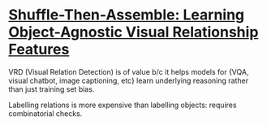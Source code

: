 # [Shuffle-Then-Assemble: Learning Object-Agnostic Visual Relationship Features](https://arxiv.org/pdf/1808.00171.pdf)

VRD (Visual Relation Detection) is of value b/c it helps models for {VQA, visual chatbot, image captioning, etc} learn underlying reasoning rather than just training set bias.

Labelling relations is more expensive than labelling objects: requires combinatorial checks.
<!--stackedit_data:
eyJoaXN0b3J5IjpbMTY1NDQwMTg1NF19
-->